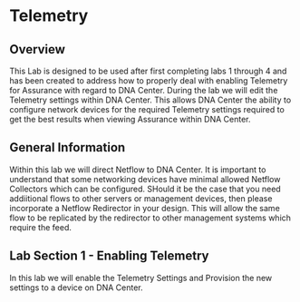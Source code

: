 # Telemetry
## Overview
This Lab is designed to be used after first completing labs 1 through 4 and has been created to address how to properly deal with enabling Telemetry for Assurance with regard to DNA Center. During the lab we will edit the Telemetry settings within DNA Center. This allows DNA Center the ability to configure network devices for the required Telemetry settings required to get the best results when viewing Assurance within DNA Center.

## General Information
Within this lab we will direct Netflow to DNA Center. It is important to understand that some networking devices have minimal allowed Netflow Collectors which can be configured. SHould it be the case that you need addiitional flows to other servers or management devices, then please incorporate a Netflow Redirector in your design. This will allow the same flow to be replicated by the redirector to other management systems which require the feed.

## Lab Section 1 - Enabling Telemetry
In this lab we will enable the Telemetry Settings and Provision the new settings to a device on DNA Center.





